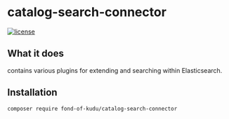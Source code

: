 # catalog-search-connector
[![license](https://img.shields.io/github/license/fond-of-kudu/catalog-search-connector.svg)](https://packagist.org/packages/fond-of-kudu/catalog-search-connector)

## What it does

contains various plugins for extending and searching within Elasticsearch.

## Installation

```
composer require fond-of-kudu/catalog-search-connector
```
